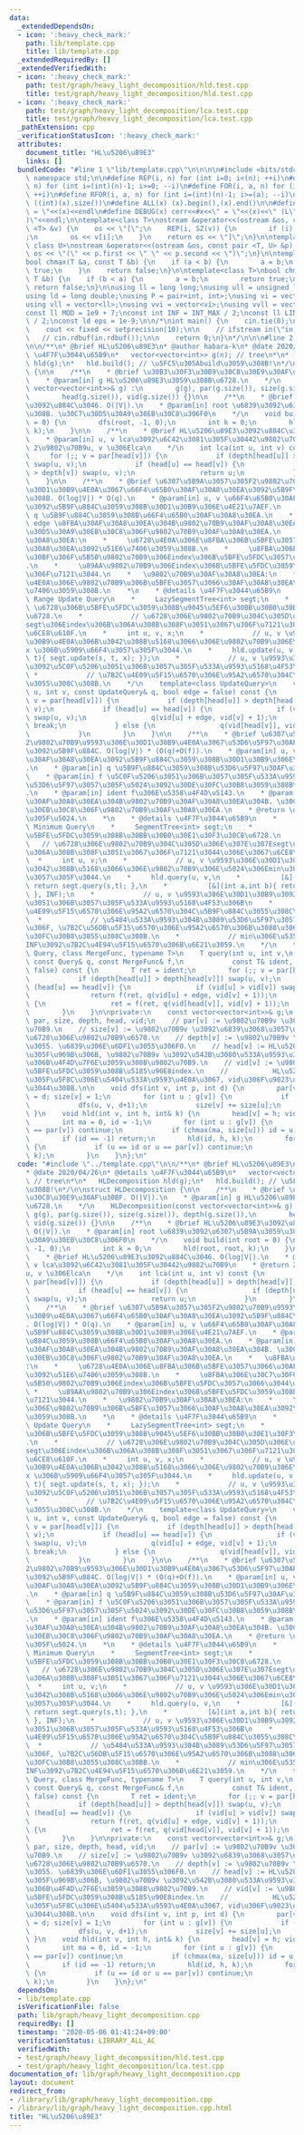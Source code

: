```yaml
---
data:
  _extendedDependsOn:
  - icon: ':heavy_check_mark:'
    path: lib/template.cpp
    title: lib/template.cpp
  _extendedRequiredBy: []
  _extendedVerifiedWith:
  - icon: ':heavy_check_mark:'
    path: test/graph/heavy_light_decomposition/hld.test.cpp
    title: test/graph/heavy_light_decomposition/hld.test.cpp
  - icon: ':heavy_check_mark:'
    path: test/graph/heavy_light_decomposition/lca.test.cpp
    title: test/graph/heavy_light_decomposition/lca.test.cpp
  _pathExtension: cpp
  _verificationStatusIcon: ':heavy_check_mark:'
  attributes:
    document_title: "HL\u5206\u89E3"
    links: []
  bundledCode: "#line 1 \"lib/template.cpp\"\n\n\n\n#include <bits/stdc++.h>\n\nusing\
    \ namespace std;\n\n#define REP(i, n) for (int i=0; i<(n); ++i)\n#define RREP(i,\
    \ n) for (int i=(int)(n)-1; i>=0; --i)\n#define FOR(i, a, n) for (int i=(a); i<(n);\
    \ ++i)\n#define RFOR(i, a, n) for (int i=(int)(n)-1; i>=(a); --i)\n\n#define SZ(x)\
    \ ((int)(x).size())\n#define ALL(x) (x).begin(),(x).end()\n\n#define DUMP(x) cerr<<#x<<\"\
    \ = \"<<(x)<<endl\n#define DEBUG(x) cerr<<#x<<\" = \"<<(x)<<\" (L\"<<__LINE__<<\"\
    )\"<<endl;\n\ntemplate<class T>\nostream &operator<<(ostream &os, const vector\
    \ <T> &v) {\n    os << \"[\";\n    REP(i, SZ(v)) {\n        if (i) os << \", \"\
    ;\n        os << v[i];\n    }\n    return os << \"]\";\n}\n\ntemplate<class T,\
    \ class U>\nostream &operator<<(ostream &os, const pair <T, U> &p) {\n    return\
    \ os << \"(\" << p.first << \" \" << p.second << \")\";\n}\n\ntemplate<class T>\n\
    bool chmax(T &a, const T &b) {\n    if (a < b) {\n        a = b;\n        return\
    \ true;\n    }\n    return false;\n}\n\ntemplate<class T>\nbool chmin(T &a, const\
    \ T &b) {\n    if (b < a) {\n        a = b;\n        return true;\n    }\n   \
    \ return false;\n}\n\nusing ll = long long;\nusing ull = unsigned long long;\n\
    using ld = long double;\nusing P = pair<int, int>;\nusing vi = vector<int>;\n\
    using vll = vector<ll>;\nusing vvi = vector<vi>;\nusing vvll = vector<vll>;\n\n\
    const ll MOD = 1e9 + 7;\nconst int INF = INT_MAX / 2;\nconst ll LINF = LLONG_MAX\
    \ / 2;\nconst ld eps = 1e-9;\n\n/*\nint main() {\n    cin.tie(0);\n    ios::sync_with_stdio(false);\n\
    \    cout << fixed << setprecision(10);\n\n    // ifstream in(\"in.txt\");\n \
    \   // cin.rdbuf(in.rdbuf());\n\n    return 0;\n}\n*/\n\n\n#line 2 \"lib/graph/heavy_light_decomposition.cpp\"\
    \n\n/**\n* @brief HL\u5206\u89E3\n* @author habara-k\n* @date 2020/04/26\n* @details\
    \ \u4F7F\u3044\u65B9\n*   vector<vector<int>> g(n); // tree\n*\n*   HLDecomposition\
    \ hld(g);\n*   hld.build(); // \u5FC5\u305Abuild\u3059\u308B!\n*/\n\nstruct HLDecomposition\
    \ {\n\n    /**\n    * @brief \u30B3\u30F3\u30B9\u30C8\u30E9\u30AF\u30BF. O(|V|).\n\
    \    * @param[in] g HL\u5206\u89E3\u3059\u308B\u6728.\n    */\n    HLDecomposition(const\
    \ vector<vector<int>>& g) :\n        g(g), par(g.size()), size(g.size()), depth(g.size()),\n\
    \        head(g.size()), vid(g.size()) {}\n\n    /**\n    * @brief HL\u5206\u89E3\
    \u3092\u884C\u3046. O(|V|).\n    * @param[in] root \u6839\u3092\u6307\u5B9A\u3059\
    \u308B. \u30C7\u30D5\u30A9\u30EB\u30C8\u306F0\n    */\n    void build(int root\
    \ = 0) {\n        dfs(root, -1, 0);\n        int k = 0;\n        hld(root, root,\
    \ k);\n    }\n\n    /**\n    * @brief HL\u5206\u89E3\u3092\u884C\u3046. O(log|V|).\n\
    \    * @param[in] u, v lca\u3092\u6C42\u3081\u305F\u30442\u9802\u70B9\n    * @return\
    \ 2\u9802\u70B9u, v \u306Elca\n    */\n    int lca(int u, int v) const {\n   \
    \     for (;; v = par[head[v]]) {\n            if (depth[head[u]] > depth[head[v]])\
    \ swap(u, v);\n            if (head[u] == head[v]) {\n                if (depth[u]\
    \ > depth[v]) swap(u, v);\n                return u;\n            }\n        }\n\
    \    }\n\n    /**\n    * @brief \u6307\u5B9A\u3057\u305F2\u9802\u70B9\u9593\u306E\
    \u30D1\u30B9\u4E0A\u3067\u66F4\u65B0\u30AF\u30A8\u30EA\u3092\u5B9F\u884C\u3059\
    \u308B. O(log|V|) * O(q).\n    * @param[in] u, v \u66F4\u65B0\u30AF\u30A8\u30EA\
    \u3092\u5B9F\u884C\u3059\u308B\u30D1\u30B9\u306E\u4E21\u7AEF.\n    * @param[in]\
    \ q \u5B9F\u884C\u3059\u308B\u66F4\u65B0\u30AF\u30A8\u30EA.\n    * @param[in]\
    \ edge \u8FBA\u30AF\u30A8\u30EA\u304B\u9802\u70B9\u30AF\u30A8\u30EA\u304B. \u30C7\
    \u30D5\u30A9\u30EB\u30C8\u306F\u9802\u70B9\u30AF\u30A8\u30EA.\n    *   \u8FBA\u30AF\
    \u30A8\u30EA:\n    *     \u6728\u4E0A\u306E\u8FBA\u306B\u5BFE\u3057\u3066\u30AF\
    \u30A8\u30EA\u3092\u51E6\u7406\u3059\u308B.\n    *     \u8FBA\u306E\u30C7\u30FC\
    \u30BF\u306F\u5B50\u9802\u70B9\u306Eindex\u306B\u5BFE\u5FDC\u3057\u3066\u3044\u308B\
    .\n    *     \u89AA\u9802\u70B9\u306Eindex\u306B\u5BFE\u5FDC\u3059\u308B\u8FBA\
    \u306F\u7121\u3044.\n    *   \u9802\u70B9\u30AF\u30A8\u30EA:\n    *     \u6728\
    \u4E0A\u306E\u9802\u70B9\u306B\u5BFE\u3057\u3066\u30AF\u30A8\u30EA\u3092\u51E6\
    \u7406\u3059\u308B.\n    *\n    * @details \u4F7F\u3044\u65B9\n    *     e.g.\
    \ Range Update Query\n    *     LazySegmentTree<int> segt;\n    *            //\
    \ \u6728\u306B\u5BFE\u5FDC\u3059\u308B\u9045\u5EF6\u30BB\u30B0\u30E1\u30F3\u30C8\
    \u6728.\n    *            // \u6728\u306E\u9802\u70B9\u304C\u305D\u306E\u307E\u307E\
    segt\u306Eindex\u306B\u306A\u308B\u308F\u3051\u3067\u306F\u7121\u3044\u306E\u3067\
    \u6CE8\u610F.\n    *     int u, v, x;\n    *            // u, v \u9593\u306E\u30D1\
    \u30B9\u4E0A\u306B\u3042\u308B\u5168\u3066\u306E\u9802\u70B9\u306E\u5024\u3092\
    x \u306B\u5909\u66F4\u3057\u305F\u3044.\n    *     hld.update(u, v, [&](int s,int\
    \ t){ segt.update(s, t, x); });\n    *            // u, v \u9593\u306E\u30D1\u30B9\
    \u3092\u5C0F\u5206\u3051\u306B\u3057\u305F\u533A\u9593\u5168\u4F53\u306B\n   \
    \ *            // \u7B2C\u4E09\u5F15\u6570\u306E\u95A2\u6570\u304C\u5B9F\u884C\
    \u3055\u308C\u308B.\n    */\n    template<class UpdateQuery>\n    void update(int\
    \ u, int v, const UpdateQuery& q, bool edge = false) const {\n        for (;;\
    \ v = par[head[v]]) {\n            if (depth[head[u]] > depth[head[v]]) swap(u,\
    \ v);\n            if (head[u] == head[v]) {\n                if (vid[u] > vid[v])\
    \ swap(u, v);\n                q(vid[u] + edge, vid[v] + 1);\n               \
    \ break;\n            } else {\n                q(vid[head[v]], vid[v] + 1);\n\
    \            }\n        }\n    }\n\n    /**\n    * @brief \u6307\u5B9A\u3057\u305F\
    2\u9802\u70B9\u9593\u306E\u30D1\u30B9\u4E0A\u3067\u53D6\u5F97\u30AF\u30A8\u30EA\
    \u3092\u5B9F\u884C. O(log|V|) * (O(q)+O(f)).\n    * @param[in] u, v \u53D6\u5F97\
    \u30AF\u30A8\u30EA\u3092\u5B9F\u884C\u3059\u308B\u30D1\u30B9\u306E\u4E21\u7AEF\
    .\n    * @param[in] q \u5B9F\u884C\u3059\u308B\u53D6\u5F97\u30AF\u30A8\u30EA.\n\
    \    * @param[in] f \u5C0F\u5206\u3051\u306B\u3057\u305F\u533A\u9593\u304B\u3089\
    \u53D6\u5F97\u3057\u305F\u5024\u3092\u30DE\u30FC\u30B8\u3059\u308B\u65B9\u6CD5\
    .\n    * @param[in] ident f\u306E\u5358\u4F4D\u5143.\n    * @param[in] edge \u8FBA\
    \u30AF\u30A8\u30EA\u304B\u9802\u70B9\u30AF\u30A8\u30EA\u304B. \u30C7\u30D5\u30A9\
    \u30EB\u30C8\u306F\u9802\u70B9\u30AF\u30A8\u30EA.\n    * @return \u53D6\u5F97\u3057\
    \u305F\u5024.\n    *\n    * @details \u4F7F\u3044\u65B9\n    *     e.g. Range\
    \ Minimum Query\n    *     SegmentTree<int> segt;\n    *            // \u6728\u306B\
    \u5BFE\u5FDC\u3059\u308B\u30BB\u30B0\u30E1\u30F3\u30C8\u6728.\n    *         \
    \   // \u6728\u306E\u9802\u70B9\u304C\u305D\u306E\u307E\u307Esegt\u306Eindex\u306B\
    \u306A\u308B\u308F\u3051\u3067\u306F\u7121\u3044\u306E\u3067\u6CE8\u610F.\n  \
    \  *     int u, v;\n    *            // u, v \u9593\u306E\u30D1\u30B9\u4E0A\u306B\
    \u3042\u308B\u5168\u3066\u306E\u9802\u70B9\u306E\u5024\u306Emin\u3092\u53D6\u5F97\
    \u3057\u305F\u3044.\n    *     hld.query(u, v,\n    *          [&](int s,int t){\
    \ return segt.query(s,t); },\n    *          [&](int a,int b){ return min(a,b);\
    \ }, INF);\n    *            // u, v \u9593\u306E\u30D1\u30B9\u3092\u5C0F\u5206\
    \u3051\u306B\u3057\u305F\u533A\u9593\u5168\u4F53\u306B\n    *            // \u7B2C\
    \u4E09\u5F15\u6570\u306E\u95A2\u6570\u304C\u5B9F\u884C\u3055\u308C\u308B.\n  \
    \  *            // \u5404\u533A\u9593\u304B\u3089\u53D6\u5F97\u3057\u305F\u5024\
    \u306F, \u7B2C\u56DB\u5F15\u6570\u306E\u95A2\u6570\u306B\u3088\u3063\u3066\u30DE\
    \u30FC\u30B8\u3055\u308C\u308B.\n    *            // min\u306E\u5358\u4F4D\u5143\
    INF\u3092\u7B2C\u4E94\u5F15\u6570\u306B\u6E21\u3059.\n    */\n    template<class\
    \ Query, class MergeFunc, typename T>\n    T query(int u, int v,\n           \
    \ const Query& q, const MergeFunc& f,\n            const T& ident, bool edge =\
    \ false) const {\n        T ret = ident;\n        for (;; v = par[head[v]]) {\n\
    \            if (depth[head[u]] > depth[head[v]]) swap(u, v);\n            if\
    \ (head[u] == head[v]) {\n                if (vid[u] > vid[v]) swap(u, v);\n \
    \               return f(ret, q(vid[u] + edge, vid[v] + 1));\n            } else\
    \ {\n                ret = f(ret, q(vid[head[v]], vid[v] + 1));\n            }\n\
    \        }\n    }\n\nprivate:\n    const vector<vector<int>>& g;\n    vector<int>\
    \ par, size, depth, head, vid;\n    // par[v] := \u9802\u70B9v \u306E\u89AA\u9802\
    \u70B9.\n    // size[v] := \u9802\u70B9v \u3092\u6839\u3068\u3057\u305F\u90E8\u5206\
    \u6728\u306E\u9802\u70B9\u6570.\n    // depth[v] := \u9802\u70B9v \u306E\u6DF1\
    \u3055. \u6839\u306E\u6DF1\u3055\u306F0.\n    // head[v] := HL\u5206\u89E3\u3057\
    \u305F\u969B\u306B, \u9802\u70B9v \u3092\u542B\u3080\u533A\u9593\u306E\u5148\u982D\
    \u306B\u4F4D\u7F6E\u3059\u308B\u9802\u70B9.\n    // vid[v] := \u9802\u70B9v \u306B\
    \u5BFE\u5FDC\u3059\u308B\u5185\u90E8index.\n    //           HL\u5206\u89E3\u3057\
    \u305F\u5F8C\u306E\u5404\u533A\u9593\u4E0A\u3067, vid\u306F\u9023\u7D9A\u3057\u3066\
    \u3044\u308B.\n\n    void dfs(int v, int p, int d) {\n        par[v] = p; depth[v]\
    \ = d; size[v] = 1;\n        for (int u : g[v]) {\n            if (u == p) continue;\n\
    \            dfs(u, v, d+1);\n            size[v] += size[u];\n        }\n   \
    \ }\n    void hld(int v, int h, int& k) {\n        head[v] = h; vid[v] = k++;\n\
    \        int ma = 0, id = -1;\n        for (int u : g[v]) {\n            if (u\
    \ == par[v]) continue;\n            if (chmax(ma, size[u])) id = u;\n        }\n\
    \        if (id == -1) return;\n        hld(id, h, k);\n        for (int u : g[v])\
    \ {\n            if (u == id or u == par[v]) continue;\n            hld(u, u,\
    \ k);\n        }\n    }\n};\n"
  code: "#include \"../template.cpp\"\n\n/**\n* @brief HL\u5206\u89E3\n* @author habara-k\n\
    * @date 2020/04/26\n* @details \u4F7F\u3044\u65B9\n*   vector<vector<int>> g(n);\
    \ // tree\n*\n*   HLDecomposition hld(g);\n*   hld.build(); // \u5FC5\u305Abuild\u3059\
    \u308B!\n*/\n\nstruct HLDecomposition {\n\n    /**\n    * @brief \u30B3\u30F3\u30B9\
    \u30C8\u30E9\u30AF\u30BF. O(|V|).\n    * @param[in] g HL\u5206\u89E3\u3059\u308B\
    \u6728.\n    */\n    HLDecomposition(const vector<vector<int>>& g) :\n       \
    \ g(g), par(g.size()), size(g.size()), depth(g.size()),\n        head(g.size()),\
    \ vid(g.size()) {}\n\n    /**\n    * @brief HL\u5206\u89E3\u3092\u884C\u3046.\
    \ O(|V|).\n    * @param[in] root \u6839\u3092\u6307\u5B9A\u3059\u308B. \u30C7\u30D5\
    \u30A9\u30EB\u30C8\u306F0\n    */\n    void build(int root = 0) {\n        dfs(root,\
    \ -1, 0);\n        int k = 0;\n        hld(root, root, k);\n    }\n\n    /**\n\
    \    * @brief HL\u5206\u89E3\u3092\u884C\u3046. O(log|V|).\n    * @param[in] u,\
    \ v lca\u3092\u6C42\u3081\u305F\u30442\u9802\u70B9\n    * @return 2\u9802\u70B9\
    u, v \u306Elca\n    */\n    int lca(int u, int v) const {\n        for (;; v =\
    \ par[head[v]]) {\n            if (depth[head[u]] > depth[head[v]]) swap(u, v);\n\
    \            if (head[u] == head[v]) {\n                if (depth[u] > depth[v])\
    \ swap(u, v);\n                return u;\n            }\n        }\n    }\n\n\
    \    /**\n    * @brief \u6307\u5B9A\u3057\u305F2\u9802\u70B9\u9593\u306E\u30D1\
    \u30B9\u4E0A\u3067\u66F4\u65B0\u30AF\u30A8\u30EA\u3092\u5B9F\u884C\u3059\u308B\
    . O(log|V|) * O(q).\n    * @param[in] u, v \u66F4\u65B0\u30AF\u30A8\u30EA\u3092\
    \u5B9F\u884C\u3059\u308B\u30D1\u30B9\u306E\u4E21\u7AEF.\n    * @param[in] q \u5B9F\
    \u884C\u3059\u308B\u66F4\u65B0\u30AF\u30A8\u30EA.\n    * @param[in] edge \u8FBA\
    \u30AF\u30A8\u30EA\u304B\u9802\u70B9\u30AF\u30A8\u30EA\u304B. \u30C7\u30D5\u30A9\
    \u30EB\u30C8\u306F\u9802\u70B9\u30AF\u30A8\u30EA.\n    *   \u8FBA\u30AF\u30A8\u30EA\
    :\n    *     \u6728\u4E0A\u306E\u8FBA\u306B\u5BFE\u3057\u3066\u30AF\u30A8\u30EA\
    \u3092\u51E6\u7406\u3059\u308B.\n    *     \u8FBA\u306E\u30C7\u30FC\u30BF\u306F\
    \u5B50\u9802\u70B9\u306Eindex\u306B\u5BFE\u5FDC\u3057\u3066\u3044\u308B.\n   \
    \ *     \u89AA\u9802\u70B9\u306Eindex\u306B\u5BFE\u5FDC\u3059\u308B\u8FBA\u306F\
    \u7121\u3044.\n    *   \u9802\u70B9\u30AF\u30A8\u30EA:\n    *     \u6728\u4E0A\
    \u306E\u9802\u70B9\u306B\u5BFE\u3057\u3066\u30AF\u30A8\u30EA\u3092\u51E6\u7406\
    \u3059\u308B.\n    *\n    * @details \u4F7F\u3044\u65B9\n    *     e.g. Range\
    \ Update Query\n    *     LazySegmentTree<int> segt;\n    *            // \u6728\
    \u306B\u5BFE\u5FDC\u3059\u308B\u9045\u5EF6\u30BB\u30B0\u30E1\u30F3\u30C8\u6728\
    .\n    *            // \u6728\u306E\u9802\u70B9\u304C\u305D\u306E\u307E\u307E\
    segt\u306Eindex\u306B\u306A\u308B\u308F\u3051\u3067\u306F\u7121\u3044\u306E\u3067\
    \u6CE8\u610F.\n    *     int u, v, x;\n    *            // u, v \u9593\u306E\u30D1\
    \u30B9\u4E0A\u306B\u3042\u308B\u5168\u3066\u306E\u9802\u70B9\u306E\u5024\u3092\
    x \u306B\u5909\u66F4\u3057\u305F\u3044.\n    *     hld.update(u, v, [&](int s,int\
    \ t){ segt.update(s, t, x); });\n    *            // u, v \u9593\u306E\u30D1\u30B9\
    \u3092\u5C0F\u5206\u3051\u306B\u3057\u305F\u533A\u9593\u5168\u4F53\u306B\n   \
    \ *            // \u7B2C\u4E09\u5F15\u6570\u306E\u95A2\u6570\u304C\u5B9F\u884C\
    \u3055\u308C\u308B.\n    */\n    template<class UpdateQuery>\n    void update(int\
    \ u, int v, const UpdateQuery& q, bool edge = false) const {\n        for (;;\
    \ v = par[head[v]]) {\n            if (depth[head[u]] > depth[head[v]]) swap(u,\
    \ v);\n            if (head[u] == head[v]) {\n                if (vid[u] > vid[v])\
    \ swap(u, v);\n                q(vid[u] + edge, vid[v] + 1);\n               \
    \ break;\n            } else {\n                q(vid[head[v]], vid[v] + 1);\n\
    \            }\n        }\n    }\n\n    /**\n    * @brief \u6307\u5B9A\u3057\u305F\
    2\u9802\u70B9\u9593\u306E\u30D1\u30B9\u4E0A\u3067\u53D6\u5F97\u30AF\u30A8\u30EA\
    \u3092\u5B9F\u884C. O(log|V|) * (O(q)+O(f)).\n    * @param[in] u, v \u53D6\u5F97\
    \u30AF\u30A8\u30EA\u3092\u5B9F\u884C\u3059\u308B\u30D1\u30B9\u306E\u4E21\u7AEF\
    .\n    * @param[in] q \u5B9F\u884C\u3059\u308B\u53D6\u5F97\u30AF\u30A8\u30EA.\n\
    \    * @param[in] f \u5C0F\u5206\u3051\u306B\u3057\u305F\u533A\u9593\u304B\u3089\
    \u53D6\u5F97\u3057\u305F\u5024\u3092\u30DE\u30FC\u30B8\u3059\u308B\u65B9\u6CD5\
    .\n    * @param[in] ident f\u306E\u5358\u4F4D\u5143.\n    * @param[in] edge \u8FBA\
    \u30AF\u30A8\u30EA\u304B\u9802\u70B9\u30AF\u30A8\u30EA\u304B. \u30C7\u30D5\u30A9\
    \u30EB\u30C8\u306F\u9802\u70B9\u30AF\u30A8\u30EA.\n    * @return \u53D6\u5F97\u3057\
    \u305F\u5024.\n    *\n    * @details \u4F7F\u3044\u65B9\n    *     e.g. Range\
    \ Minimum Query\n    *     SegmentTree<int> segt;\n    *            // \u6728\u306B\
    \u5BFE\u5FDC\u3059\u308B\u30BB\u30B0\u30E1\u30F3\u30C8\u6728.\n    *         \
    \   // \u6728\u306E\u9802\u70B9\u304C\u305D\u306E\u307E\u307Esegt\u306Eindex\u306B\
    \u306A\u308B\u308F\u3051\u3067\u306F\u7121\u3044\u306E\u3067\u6CE8\u610F.\n  \
    \  *     int u, v;\n    *            // u, v \u9593\u306E\u30D1\u30B9\u4E0A\u306B\
    \u3042\u308B\u5168\u3066\u306E\u9802\u70B9\u306E\u5024\u306Emin\u3092\u53D6\u5F97\
    \u3057\u305F\u3044.\n    *     hld.query(u, v,\n    *          [&](int s,int t){\
    \ return segt.query(s,t); },\n    *          [&](int a,int b){ return min(a,b);\
    \ }, INF);\n    *            // u, v \u9593\u306E\u30D1\u30B9\u3092\u5C0F\u5206\
    \u3051\u306B\u3057\u305F\u533A\u9593\u5168\u4F53\u306B\n    *            // \u7B2C\
    \u4E09\u5F15\u6570\u306E\u95A2\u6570\u304C\u5B9F\u884C\u3055\u308C\u308B.\n  \
    \  *            // \u5404\u533A\u9593\u304B\u3089\u53D6\u5F97\u3057\u305F\u5024\
    \u306F, \u7B2C\u56DB\u5F15\u6570\u306E\u95A2\u6570\u306B\u3088\u3063\u3066\u30DE\
    \u30FC\u30B8\u3055\u308C\u308B.\n    *            // min\u306E\u5358\u4F4D\u5143\
    INF\u3092\u7B2C\u4E94\u5F15\u6570\u306B\u6E21\u3059.\n    */\n    template<class\
    \ Query, class MergeFunc, typename T>\n    T query(int u, int v,\n           \
    \ const Query& q, const MergeFunc& f,\n            const T& ident, bool edge =\
    \ false) const {\n        T ret = ident;\n        for (;; v = par[head[v]]) {\n\
    \            if (depth[head[u]] > depth[head[v]]) swap(u, v);\n            if\
    \ (head[u] == head[v]) {\n                if (vid[u] > vid[v]) swap(u, v);\n \
    \               return f(ret, q(vid[u] + edge, vid[v] + 1));\n            } else\
    \ {\n                ret = f(ret, q(vid[head[v]], vid[v] + 1));\n            }\n\
    \        }\n    }\n\nprivate:\n    const vector<vector<int>>& g;\n    vector<int>\
    \ par, size, depth, head, vid;\n    // par[v] := \u9802\u70B9v \u306E\u89AA\u9802\
    \u70B9.\n    // size[v] := \u9802\u70B9v \u3092\u6839\u3068\u3057\u305F\u90E8\u5206\
    \u6728\u306E\u9802\u70B9\u6570.\n    // depth[v] := \u9802\u70B9v \u306E\u6DF1\
    \u3055. \u6839\u306E\u6DF1\u3055\u306F0.\n    // head[v] := HL\u5206\u89E3\u3057\
    \u305F\u969B\u306B, \u9802\u70B9v \u3092\u542B\u3080\u533A\u9593\u306E\u5148\u982D\
    \u306B\u4F4D\u7F6E\u3059\u308B\u9802\u70B9.\n    // vid[v] := \u9802\u70B9v \u306B\
    \u5BFE\u5FDC\u3059\u308B\u5185\u90E8index.\n    //           HL\u5206\u89E3\u3057\
    \u305F\u5F8C\u306E\u5404\u533A\u9593\u4E0A\u3067, vid\u306F\u9023\u7D9A\u3057\u3066\
    \u3044\u308B.\n\n    void dfs(int v, int p, int d) {\n        par[v] = p; depth[v]\
    \ = d; size[v] = 1;\n        for (int u : g[v]) {\n            if (u == p) continue;\n\
    \            dfs(u, v, d+1);\n            size[v] += size[u];\n        }\n   \
    \ }\n    void hld(int v, int h, int& k) {\n        head[v] = h; vid[v] = k++;\n\
    \        int ma = 0, id = -1;\n        for (int u : g[v]) {\n            if (u\
    \ == par[v]) continue;\n            if (chmax(ma, size[u])) id = u;\n        }\n\
    \        if (id == -1) return;\n        hld(id, h, k);\n        for (int u : g[v])\
    \ {\n            if (u == id or u == par[v]) continue;\n            hld(u, u,\
    \ k);\n        }\n    }\n};\n"
  dependsOn:
  - lib/template.cpp
  isVerificationFile: false
  path: lib/graph/heavy_light_decomposition.cpp
  requiredBy: []
  timestamp: '2020-05-06 01:41:24+09:00'
  verificationStatus: LIBRARY_ALL_AC
  verifiedWith:
  - test/graph/heavy_light_decomposition/hld.test.cpp
  - test/graph/heavy_light_decomposition/lca.test.cpp
documentation_of: lib/graph/heavy_light_decomposition.cpp
layout: document
redirect_from:
- /library/lib/graph/heavy_light_decomposition.cpp
- /library/lib/graph/heavy_light_decomposition.cpp.html
title: "HL\u5206\u89E3"
---
```

